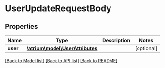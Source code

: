 # UserUpdateRequestBody

## Properties
Name | Type | Description | Notes
------------ | ------------- | ------------- | -------------
**user** | [**\atrium\model\UserAttributes**](UserAttributes.md) |  | [optional] 

[[Back to Model list]](../README.md#documentation-for-models) [[Back to API list]](../README.md#documentation-for-api-endpoints) [[Back to README]](../README.md)


